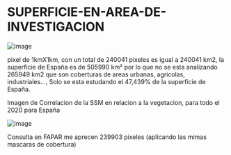 # SUPERFICIE-EN-AREA-DE-INVESTIGACION
![image](https://user-images.githubusercontent.com/78845785/121606742-06307c00-ca4f-11eb-9eee-8f2a4f5aa3c3.png)


pixel de 1kmX1km, con un total de 240041 pixeles es igual a  240041 km2, la superficie de España es de 505990 km² por lo que no se esta analizando 265949 km2 que son coberturas de areas urbanas, agricolas, industriales..., Solo se esta estudando el 47,439% de la superficie de España.

Imagen de Correlacion de la SSM en relacion a la vegetacion, para todo el 2020 para España

![image](https://user-images.githubusercontent.com/78845785/121607230-f6656780-ca4f-11eb-9a9a-fa495f8e9da9.png)


Consulta en FAPAR me aprecen 239903 pixeles (aplicando las mimas mascaras de cobertura)
